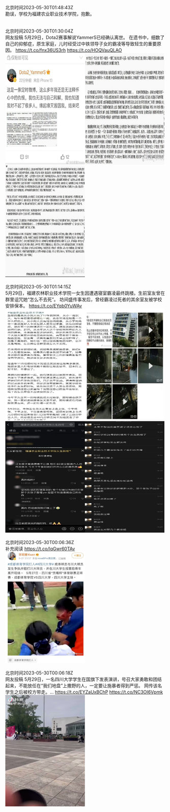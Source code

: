 北京时间2023-05-30T01:48:43Z<br>勘误，学校为福建农业职业技术学院，抱歉。<br><br><br>北京时间2023-05-30T01:30:04Z<br>网友投稿
5月29日，Dota2赛事解说YammerS已经确认离世。
在遗书中，细数了自己的抑郁症，原生家庭，儿时经受过中铁领导子女的霸凌等导致轻生的重要原因。 https://t.co/fnx36US3rh https://t.co/HOQVauQLAO<br><img src='/temp/image/2023/u-Month-5/1663236277725024256_0.jpg' width='250' height='350'><img src='/temp/image/2023/u-Month-5/1663236277725024256_1.jpg' width='250' height='350'><img src='/temp/image/2023/u-Month-5/1663236277725024256_2.jpg' width='250' height='350'><br><br>北京时间2023-05-30T01:14:15Z<br>5月29日，福建农林职业技术学院一女生因遭遇寝室霸凌最终跳楼。生前室友曾在群里诅咒她“怎么不去死”。
坊间盛传事发后，曾经霸凌过死者的其余室友被学校安排保本。 https://t.co/EYqb0YuWAv<br><img src='/temp/image/2023/u-Month-5/1663232297498181632_0.jpg' width='250' height='350'><img src='/temp/image/2023/u-Month-5/1663232297498181632_1.jpg' width='250' height='350'><img src='/temp/image/2023/u-Month-5/1663232297498181632_2.jpg' width='250' height='350'><img src='/temp/image/2023/u-Month-5/1663232297498181632_3.jpg' width='250' height='350'><br><br>北京时间2023-05-30T00:06:36Z<br>补充阅读 https://t.co/lqGwr60TAv<br><img src='/temp/image/2023/u-Month-5/1663215271270645761_0.jpg' width='250' height='350'><br><br>北京时间2023-05-30T00:06:18Z<br>网友投稿
5月29日，一名四川大学学生在国旗下发表演讲，号召大家勇敢和团结起来，不能放任在“我们地盘”上撒野的人，一定要让施暴者得到严惩。
网传该名学生之后被校方带走。… https://t.co/EYZaUxBChP https://t.co/NC3OI6Vpmk<br><img src='/temp/video/2023/u-Month-5/au-Day-30/whyyoutouzhele/1663215196054093826_0.jpg' width='250' height='350'><br><br>